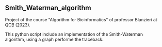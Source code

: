 ## Smith_Waterman_algorithm

Project of the course "Algorithm for Bioinformatics" of professor Blanzieri at QCB (2023).

This python script include an implementation of the Smith-Waterman algorithm, using a graph performe the traceback.
